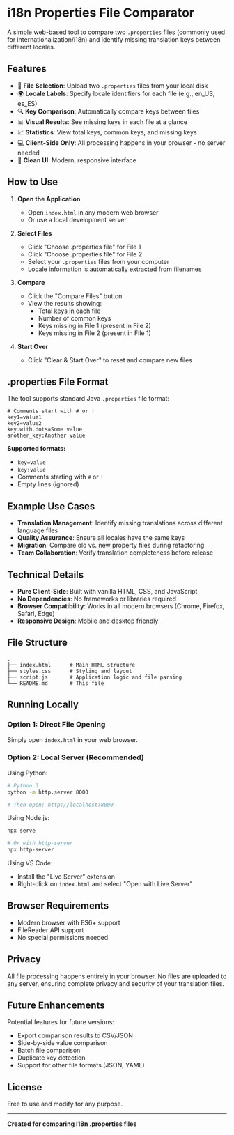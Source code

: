 # i18n Properties File Comparator

A simple web-based tool to compare two `.properties` files (commonly used for internationalization/i18n) and identify missing translation keys between different locales.

## Features

- 📁 **File Selection**: Upload two `.properties` files from your local disk
- 🌍 **Locale Labels**: Specify locale identifiers for each file (e.g., en_US, es_ES)
- 🔍 **Key Comparison**: Automatically compare keys between files
- 📊 **Visual Results**: See missing keys in each file at a glance
- 📈 **Statistics**: View total keys, common keys, and missing keys
- 💻 **Client-Side Only**: All processing happens in your browser - no server needed
- 🎨 **Clean UI**: Modern, responsive interface

## How to Use

1. **Open the Application**
   - Open `index.html` in any modern web browser
   - Or use a local development server

2. **Select Files**
   - Click "Choose .properties file" for File 1
   - Click "Choose .properties file" for File 2
   - Select your `.properties` files from your computer
   - Locale information is automatically extracted from filenames

3. **Compare**
   - Click the "Compare Files" button
   - View the results showing:
     - Total keys in each file
     - Number of common keys
     - Keys missing in File 1 (present in File 2)
     - Keys missing in File 2 (present in File 1)

4. **Start Over**
   - Click "Clear & Start Over" to reset and compare new files

## .properties File Format

The tool supports standard Java `.properties` file format:

```properties
# Comments start with # or !
key1=value1
key2=value2
key.with.dots=Some value
another_key:Another value
```

**Supported formats:**
- `key=value`
- `key:value`
- Comments starting with `#` or `!`
- Empty lines (ignored)

## Example Use Cases

- **Translation Management**: Identify missing translations across different language files
- **Quality Assurance**: Ensure all locales have the same keys
- **Migration**: Compare old vs. new property files during refactoring
- **Team Collaboration**: Verify translation completeness before release

## Technical Details

- **Pure Client-Side**: Built with vanilla HTML, CSS, and JavaScript
- **No Dependencies**: No frameworks or libraries required
- **Browser Compatibility**: Works in all modern browsers (Chrome, Firefox, Safari, Edge)
- **Responsive Design**: Mobile and desktop friendly

## File Structure

```
.
├── index.html      # Main HTML structure
├── styles.css      # Styling and layout
├── script.js       # Application logic and file parsing
└── README.md       # This file
```

## Running Locally

### Option 1: Direct File Opening
Simply open `index.html` in your web browser.

### Option 2: Local Server (Recommended)
Using Python:
```bash
# Python 3
python -m http.server 8000

# Then open: http://localhost:8000
```

Using Node.js:
```bash
npx serve

# Or with http-server
npx http-server
```

Using VS Code:
- Install the "Live Server" extension
- Right-click on `index.html` and select "Open with Live Server"

## Browser Requirements

- Modern browser with ES6+ support
- FileReader API support
- No special permissions needed

## Privacy

All file processing happens entirely in your browser. No files are uploaded to any server, ensuring complete privacy and security of your translation files.

## Future Enhancements

Potential features for future versions:
- Export comparison results to CSV/JSON
- Side-by-side value comparison
- Batch file comparison
- Duplicate key detection
- Support for other file formats (JSON, YAML)

## License

Free to use and modify for any purpose.

---

**Created for comparing i18n .properties files**

